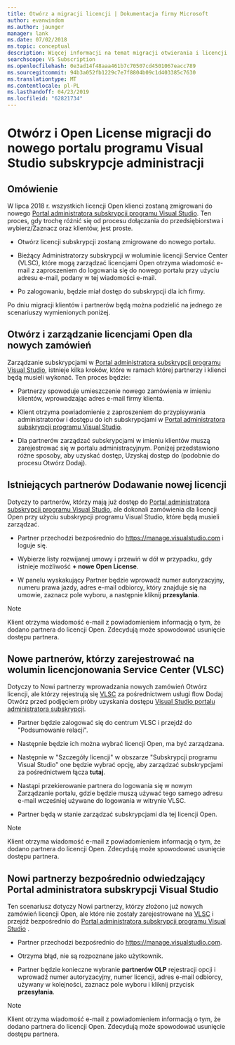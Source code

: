 ```yaml
---
title: Otwórz a migracji licencji | Dokumentacja firmy Microsoft
author: evanwindom
ms.author: jaunger
manager: lank
ms.date: 07/02/2018
ms.topic: conceptual
description: Więcej informacji na temat migracji otwierania i licencji Open do portalu administratora subskrypcji programu Visual Studio.
searchscope: VS Subscription
ms.openlocfilehash: 0e3ad14f48aaa461b7c70507cd4501067eacc789
ms.sourcegitcommit: 94b3a052fb1229c7e7f8804b09c1d403385c7630
ms.translationtype: MT
ms.contentlocale: pl-PL
ms.lasthandoff: 04/23/2019
ms.locfileid: "62821734"
---
```

# <a name="open-and-open-license-migration-to-the-new-visual-studio-subscriptions-administration-portal"></a>Otwórz i Open License migracji do nowego portalu programu Visual Studio subskrypcje administracji

## <a name="overview"></a>Omówienie

W lipca 2018 r. wszystkich licencji Open klienci zostaną zmigrowani do nowego [Portal administratora subskrypcji programu Visual Studio](https://manage.visualstudio.com). Ten proces, gdy trochę różnić się od procesu dołączania do przedsiębiorstwa i wybierz/Zaznacz oraz klientów, jest proste.

- Otwórz licencji subskrypcji zostaną zmigrowane do nowego portalu.

- Bieżący Administratorzy subskrypcji w woluminie licencji Service Center (VLSC), które mogą zarządzać licencjami Open otrzyma wiadomość e-mail z zaproszeniem do logowania się do nowego portalu przy użyciu adresu e-mail, podany w tej wiadomości e-mail.

- Po zalogowaniu, będzie miał dostęp do subskrypcji dla ich firmy.

Po dniu migracji klientów i partnerów będą można podzielić na jednego ze scenariuszy wymienionych poniżej.

## <a name="open-and-open-license-management-for-new-orders"></a>Otwórz i zarządzanie licencjami Open dla nowych zamówień

Zarządzanie subskrypcjami w [Portal administratora subskrypcji programu Visual Studio](https://manage.visualstudio.com), istnieje kilka kroków, które w ramach której partnerzy i klienci będą musieli wykonać. Ten proces będzie:

- Partnerzy spowoduje umieszczenie nowego zamówienia w imieniu klientów, wprowadzając adres e-mail firmy klienta.

- Klient otrzyma powiadomienie z zaproszeniem do przypisywania administratorów i dostępu do ich subskrypcjami w [Portal administratora subskrypcji programu Visual Studio](https://manage.visualstudio.com).

- Dla partnerów zarządzać subskrypcjami w imieniu klientów muszą zarejestrować się w portalu administracyjnym. Poniżej przedstawiono różne sposoby, aby uzyskać dostęp, Uzyskaj dostęp do (podobnie do procesu Otwórz Dodaj).

## <a name="existing-partners-adding-a-new-license"></a>Istniejących partnerów Dodawanie nowej licencji

Dotyczy to partnerów, którzy mają już dostęp do [Portal administratora subskrypcji programu Visual Studio](https://manage.visualstudio.com), ale dokonali zamówienia dla licencji Open przy użyciu subskrypcji programu Visual Studio, które będą musieli zarządzać.

- Partner przechodzi bezpośrednio do https://manage.visualstudio.com i loguje się.

- Wybierze listy rozwijanej umowy i przewiń w dół w przypadku, gdy istnieje możliwość **+ nowe Open License**.

- W panelu wyskakujący Partner będzie wprowadź numer autoryzacyjny, numeru prawa jazdy, adres e-mail odbiorcy, który znajduje się na umowie, zaznacz pole wyboru, a następnie kliknij **przesyłania**.

> [!NOTE]
> Klient otrzyma wiadomość e-mail z powiadomieniem informacją o tym, że dodano partnera do licencji Open. Zdecydują może spowodować usunięcie dostępu partnera.

## <a name="new-partners-who-register-on-the-volume-licensing-service-center-vlsc"></a>Nowe partnerów, którzy zarejestrować na wolumin licencjonowania Service Center (VLSC)

Dotyczy to Nowi partnerzy wprowadzania nowych zamówień Otwórz licencji, ale którzy rejestrują się [VLSC](https://www.microsoft.com/Licensing/servicecenter/default.aspx) za pośrednictwem usługi flow Dodaj Otwórz przed podjęciem próby uzyskania dostępu [Visual Studio portalu administratora subskrypcji](https://manage.visualstudio.com).

- Partner będzie zalogować się do centrum VLSC i przejdź do "Podsumowanie relacji".

- Następnie będzie ich można wybrać licencji Open, ma być zarządzana.

- Następnie w "Szczegóły licencji" w obszarze "Subskrypcji programu Visual Studio" one będzie wybrać opcję, aby zarządzać subskrypcjami za pośrednictwem łącza **tutaj**.

- Nastąpi przekierowanie partnera do logowania się w nowym Zarządzanie portalu, gdzie będzie muszą używać tego samego adresu e-mail wcześniej używane do logowania w witrynie VLSC.

- Partner będą w stanie zarządzać subskrypcjami dla tej licencji Open.

> [!NOTE]
> Klient otrzyma wiadomość e-mail z powiadomieniem informacją o tym, że dodano partnera do licencji Open. Zdecydują może spowodować usunięcie dostępu partnera.

## <a name="new-partners-visiting-the-visual-studio-subscriptions-administration-portal--directly"></a>Nowi partnerzy bezpośrednio odwiedzający Portal administratora subskrypcji Visual Studio

Ten scenariusz dotyczy Nowi partnerzy, którzy złożono już nowych zamówień licencji Open, ale które nie zostały zarejestrowane na [VLSC](https://www.microsoft.com/Licensing/servicecenter/default.aspx) i przejdź bezpośrednio do [Portal administratora subskrypcji programu Visual Studio](https://manage.visualstudio.com) .

- Partner przechodzi bezpośrednio do https://manage.visualstudio.com.

- Otrzyma błąd, nie są rozpoznane jako użytkownik.

- Partner będzie konieczne wybranie **partnerów OLP** rejestracji opcji i wprowadź numer autoryzacyjny, numer licencji, adres e-mail odbiorcy, używany w kolejności, zaznacz pole wyboru i kliknij przycisk **przesyłania**.

> [!NOTE]
> Klient otrzyma wiadomość e-mail z powiadomieniem informacją o tym, że dodano partnera do licencji Open. Zdecydują może spowodować usunięcie dostępu partnera.